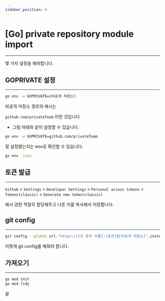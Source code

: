 ```yaml
---
sidebar_position: 8
---
```


# [Go] private repository module import
---

몇 가지 설정을 해야합니다.

## GOPRIVATE 설정
---

```bash
go env -w GOPRIVATE=[비공개 저장소]
```

비공개 저장소 경로의 예시는 

`github.com/privateTeam` 이런 것입니다.

+ 그럼 아래와 같이 설정할 수 있습니다.

```bash
go env -w GOPRIVATE=github.com/privateTeam
```

잘 설정됐는지는 env로 확인할 수 있습니다.

```bash
go env -json
```

## 토큰 발급
---

`Github` > `Settings` > `Developer Settings` > `Personal access tokens` > `Tokens(classic)` > `Generate new token(classic)` 

해서 권한 적절히 할당해주고 나온 키를 복사해서 저장합니다.


## git config
---

```bash
git config --global url."https://[깃 유저 이름]:[토큰]@[비공개 저장소]".insteadOf "https://[비공개 저장소]"
```

이렇게 git config를 해줘야 합니다.


## 가져오기
---

```bash
go mod init
go mod tidy
```

끝

